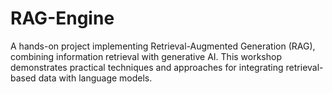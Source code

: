 # RAG-Engine
A hands-on project implementing Retrieval-Augmented Generation (RAG), combining information retrieval with generative AI. This workshop demonstrates practical techniques and approaches for integrating retrieval-based data with language models.

